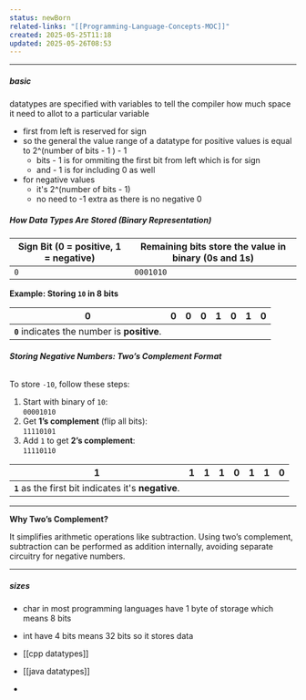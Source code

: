 ```yaml
---
status: newBorn
related-links: "[[Programming-Language-Concepts-MOC]]"
created: 2025-05-25T11:18
updated: 2025-05-26T08:53
---
```

---
##### basic
datatypes are specified with variables to tell the compiler how much space it need to allot to a particular variable
- first from left is reserved for sign 
- so the general the value range of a datatype for positive values is equal to 2^(number of bits - 1 ) - 1 
	- bits - 1 is for ommiting the first bit from left which is for sign
	- and - 1 is for including 0 as well 
- for negative values
	- it's 2^(number of bits - 1) 
	- no need to -1 extra as there is no negative 0
##### **How Data Types Are Stored (Binary Representation)**

| Sign Bit (0 = positive, 1 = negative) | Remaining bits store the value in binary (0s and 1s) |
| ------------------------------------- | ---------------------------------------------------- |
| `0`                                   | `0001010`                                            |
**Example: Storing `10` in 8 bits**

|0|0|0|0|1|0|1|0|
|---|---|---|---|---|---|---|---|
|**`0`** indicates the number is **positive**.||||||||

###### **Storing Negative Numbers: Two’s Complement Format**
To store `-10`, follow these steps:
1. Start with binary of `10`:  
    `00001010`
2. Get **1’s complement** (flip all bits):  
    `11110101`
3. Add `1` to get **2’s complement**:  
    `11110110`

|1|1|1|1|0|1|1|0|
|---|---|---|---|---|---|---|---|
|**`1`** as the first bit indicates it's **negative**.||||||||

---

**Why Two’s Complement?**

It simplifies arithmetic operations like subtraction. Using two’s complement, subtraction can be performed as addition internally, avoiding separate circuitry for negative numbers.


---

##### sizes
- char in most programming languages have 1 byte of storage which means 8 bits
- int have 4 bits means 32 bits so it stores data

- [[cpp datatypes]]
- [[java datatypes]]
- 